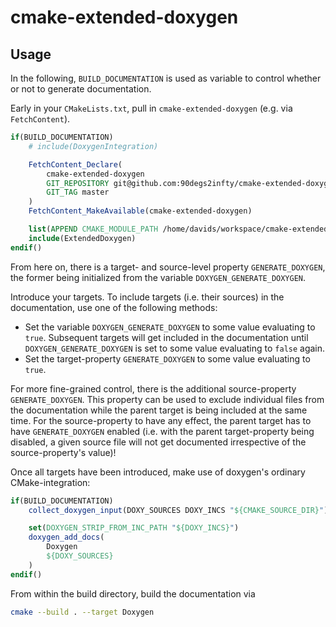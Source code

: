 # cmake-extended-doxygen

## Usage

In the following, `BUILD_DOCUMENTATION` is used as variable to control whether or not to generate documentation.

Early in your `CMakeLists.txt`, pull in `cmake-extended-doxygen` (e.g. via `FetchContent`).

```cmake
if(BUILD_DOCUMENTATION)
    # include(DoxygenIntegration)

    FetchContent_Declare(
        cmake-extended-doxygen
        GIT_REPOSITORY git@github.com:90degs2infty/cmake-extended-doxygen.git
        GIT_TAG master
    )
    FetchContent_MakeAvailable(cmake-extended-doxygen)

    list(APPEND CMAKE_MODULE_PATH /home/davids/workspace/cmake-extended-doxygen/cmake)
    include(ExtendedDoxygen)
endif()
```

From here on, there is a target- and source-level property `GENERATE_DOXYGEN`, the former being initialized from the variable `DOXYGEN_GENERATE_DOXYGEN`.

Introduce your targets.
To include targets (i.e. their sources) in the documentation, use one of the following methods:

- Set the variable `DOXYGEN_GENERATE_DOXYGEN` to some value evaluating to `true`.
  Subsequent targets will get included in the documentation until `DOXYGEN_GENERATE_DOXYGEN` is set to some value evaluating to `false` again.
- Set the target-property `GENERATE_DOXYGEN` to some value evaluating to `true`.

For more fine-grained control, there is the additional source-property `GENERATE_DOXYGEN`.
This property can be used to exclude individual files from the documentation while the parent target is being included at the same time.
For the source-property to have any effect, the parent target has to have `GENERATE_DOXYGEN` enabled (i.e. with the parent target-property being disabled, a given source file will not get documented irrespective of the source-property's value)!

Once all targets have been introduced, make use of doxygen's ordinary CMake-integration:

```cmake
if(BUILD_DOCUMENTATION)
    collect_doxygen_input(DOXY_SOURCES DOXY_INCS "${CMAKE_SOURCE_DIR}")

    set(DOXYGEN_STRIP_FROM_INC_PATH "${DOXY_INCS}")
    doxygen_add_docs(
        Doxygen
        ${DOXY_SOURCES}
    )
endif()
```

From within the build directory, build the documentation via

```bash
cmake --build . --target Doxygen
```
